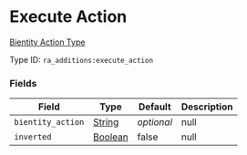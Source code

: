 # Execute Action
[Bientity Action Type](../bientity_action_types.md)

Type ID: `ra_additions:execute_action`
### Fields
Field | Type | Default | Description
------|------|---------|-------------
`bientity_action` | [String](../data_types/string.md) | _optional_ | null
`inverted` | [Boolean](../data_types/boolean.md) | false | null

